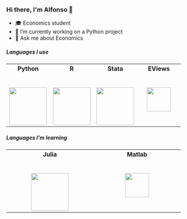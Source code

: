 ### Hi there, I'm Alfonso 👋

- 🎓 Economics student
- 🔭 I’m currently working on a Python project
- 💬 Ask me about Economics

##### Languages I use

<table>
  <tbody>
    <tr valign="top">
      <td width="25%" align="center">
	      <span><strong>Python</strong></span><br><br><br>
        <img height="100px" src="https://upload.wikimedia.org/wikipedia/commons/thumb/c/c3/Python-logo-notext.svg/1200px-Python-logo-notext.svg.png">
      </td>
      <td width="25%" align="center">
	      <span><strong>R</strong></span><br><br><br>
        <img height="100px" src="https://upload.wikimedia.org/wikipedia/commons/thumb/1/1b/R_logo.svg/1086px-R_logo.svg.png" >
      </td>
      <td width="25%" align="center">
        <span><strong>Stata</strong></span><br><br><br>
        <img height="100px" src="https://upload.wikimedia.org/wikipedia/commons/7/79/Stata_logo_med_blue.png">
      </td>
      <td width="25%" align="center">
        <span><strong>EViews</strong></span><br><br><br>
        <img height="64px" src="https://upload.wikimedia.org/wikipedia/en/3/37/EViews_logo.svg">
      </td>
     </tr>
  </tbody>
</table>

##### Languages I'm learning 

<table>
  <tbody>
    <tr valign="top">
      <td width="25%" align="center">
	      <span><strong>Julia</strong></span><br><br><br>
        <img height="100px" src="https://upload.wikimedia.org/wikipedia/commons/1/1f/Julia_Programming_Language_Logo.svg">
      </td>
      <td width="25%" align="center">
	      <span><strong>Matlab</strong></span><br><br><br>
        <img height="64px" src="https://upload.wikimedia.org/wikipedia/commons/2/21/Matlab_Logo.png">
     </tr>
  </tbody>
</table>
